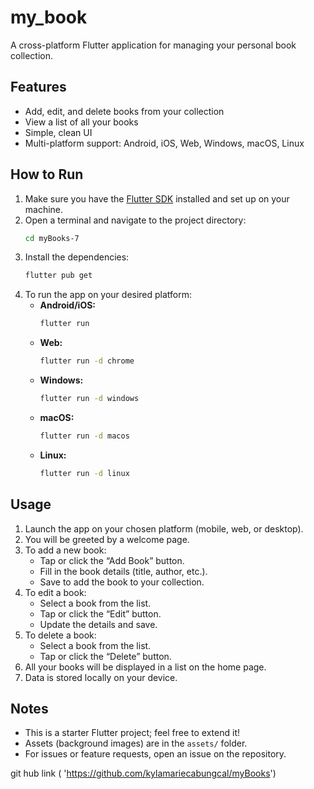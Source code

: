 # my_book

A cross-platform Flutter application for managing your personal book collection.

## Features

- Add, edit, and delete books from your collection
- View a list of all your books
- Simple, clean UI
- Multi-platform support: Android, iOS, Web, Windows, macOS, Linux

## How to Run

1. Make sure you have the [Flutter SDK](https://flutter.dev/docs/get-started/install) installed and set up on your machine.
2. Open a terminal and navigate to the project directory:
   ```sh
   cd myBooks-7
   ```
3. Install the dependencies:
   ```sh
   flutter pub get
   ```
4. To run the app on your desired platform:
   - **Android/iOS:**
     ```sh
     flutter run
     ```
   - **Web:**
     ```sh
     flutter run -d chrome
     ```
   - **Windows:**
     ```sh
     flutter run -d windows
     ```
   - **macOS:**
     ```sh
     flutter run -d macos
     ```
   - **Linux:**
     ```sh
     flutter run -d linux
     ```

## Usage

1. Launch the app on your chosen platform (mobile, web, or desktop).
2. You will be greeted by a welcome page.
3. To add a new book:
   - Tap or click the “Add Book” button.
   - Fill in the book details (title, author, etc.).
   - Save to add the book to your collection.
4. To edit a book:
   - Select a book from the list.
   - Tap or click the “Edit” button.
   - Update the details and save.
5. To delete a book:
   - Select a book from the list.
   - Tap or click the “Delete” button.
6. All your books will be displayed in a list on the home page.
7. Data is stored locally on your device.

## Notes

- This is a starter Flutter project; feel free to extend it!
- Assets (background images) are in the `assets/` folder.
- For issues or feature requests, open an issue on the repository.

git hub link ( 'https://github.com/kylamariecabungcal/myBooks')
